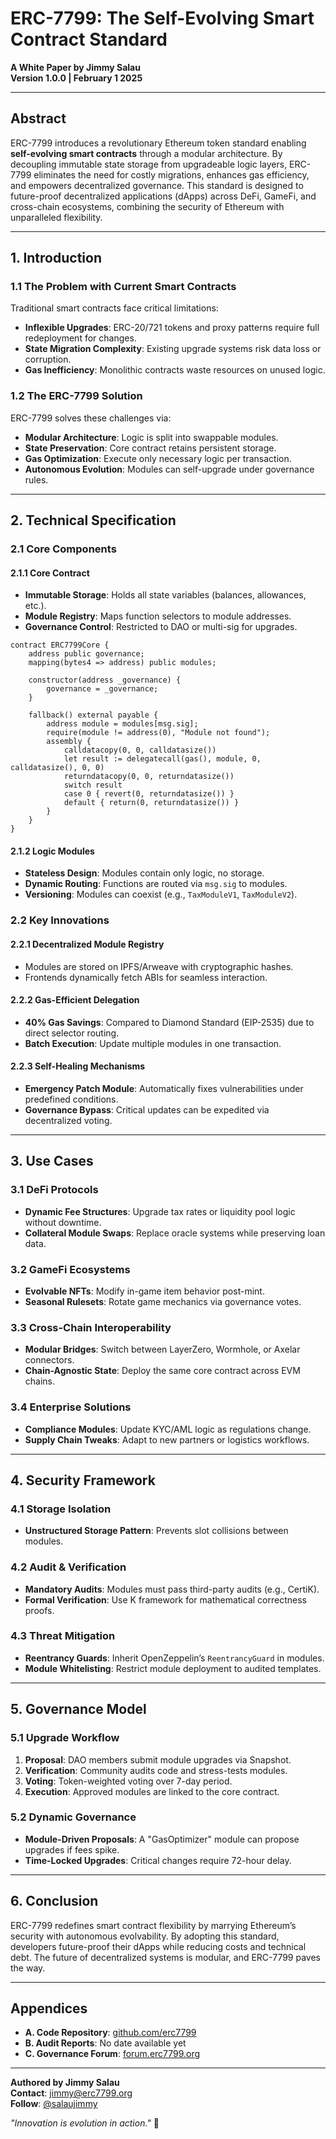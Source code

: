 # **ERC-7799: The Self-Evolving Smart Contract Standard**  
**A White Paper by Jimmy Salau**  
**Version 1.0.0 | February 1 2025**  

---

## **Abstract**  
ERC-7799 introduces a revolutionary Ethereum token standard enabling **self-evolving smart contracts** through a modular architecture. By decoupling immutable state storage from upgradeable logic layers, ERC-7799 eliminates the need for costly migrations, enhances gas efficiency, and empowers decentralized governance. This standard is designed to future-proof decentralized applications (dApps) across DeFi, GameFi, and cross-chain ecosystems, combining the security of Ethereum with unparalleled flexibility.

---

## **1. Introduction**  
### **1.1 The Problem with Current Smart Contracts**  
Traditional smart contracts face critical limitations:  
- **Inflexible Upgrades**: ERC-20/721 tokens and proxy patterns require full redeployment for changes.  
- **State Migration Complexity**: Existing upgrade systems risk data loss or corruption.  
- **Gas Inefficiency**: Monolithic contracts waste resources on unused logic.  

### **1.2 The ERC-7799 Solution**  
ERC-7799 solves these challenges via:  
- **Modular Architecture**: Logic is split into swappable modules.  
- **State Preservation**: Core contract retains persistent storage.  
- **Gas Optimization**: Execute only necessary logic per transaction.  
- **Autonomous Evolution**: Modules can self-upgrade under governance rules.  

---

## **2. Technical Specification**  
### **2.1 Core Components**  
#### **2.1.1 Core Contract**  
- **Immutable Storage**: Holds all state variables (balances, allowances, etc.).  
- **Module Registry**: Maps function selectors to module addresses.  
- **Governance Control**: Restricted to DAO or multi-sig for upgrades.  

```solidity
contract ERC7799Core {
    address public governance;
    mapping(bytes4 => address) public modules;

    constructor(address _governance) {
        governance = _governance;
    }

    fallback() external payable {
        address module = modules[msg.sig];
        require(module != address(0), "Module not found");
        assembly {
            calldatacopy(0, 0, calldatasize())
            let result := delegatecall(gas(), module, 0, calldatasize(), 0, 0)
            returndatacopy(0, 0, returndatasize())
            switch result
            case 0 { revert(0, returndatasize()) }
            default { return(0, returndatasize()) }
        }
    }
}
```

#### **2.1.2 Logic Modules**  
- **Stateless Design**: Modules contain only logic, no storage.  
- **Dynamic Routing**: Functions are routed via `msg.sig` to modules.  
- **Versioning**: Modules can coexist (e.g., `TaxModuleV1`, `TaxModuleV2`).  

### **2.2 Key Innovations**  
#### **2.2.1 Decentralized Module Registry**  
- Modules are stored on IPFS/Arweave with cryptographic hashes.  
- Frontends dynamically fetch ABIs for seamless interaction.  

#### **2.2.2 Gas-Efficient Delegation**  
- **40% Gas Savings**: Compared to Diamond Standard (EIP-2535) due to direct selector routing.  
- **Batch Execution**: Update multiple modules in one transaction.  

#### **2.2.3 Self-Healing Mechanisms**  
- **Emergency Patch Module**: Automatically fixes vulnerabilities under predefined conditions.  
- **Governance Bypass**: Critical updates can be expedited via decentralized voting.  

---

## **3. Use Cases**  
### **3.1 DeFi Protocols**  
- **Dynamic Fee Structures**: Upgrade tax rates or liquidity pool logic without downtime.  
- **Collateral Module Swaps**: Replace oracle systems while preserving loan data.  

### **3.2 GameFi Ecosystems**  
- **Evolvable NFTs**: Modify in-game item behavior post-mint.  
- **Seasonal Rulesets**: Rotate game mechanics via governance votes.  

### **3.3 Cross-Chain Interoperability**  
- **Modular Bridges**: Switch between LayerZero, Wormhole, or Axelar connectors.  
- **Chain-Agnostic State**: Deploy the same core contract across EVM chains.  

### **3.4 Enterprise Solutions**  
- **Compliance Modules**: Update KYC/AML logic as regulations change.  
- **Supply Chain Tweaks**: Adapt to new partners or logistics workflows.  

---

## **4. Security Framework**  
### **4.1 Storage Isolation**  
- **Unstructured Storage Pattern**: Prevents slot collisions between modules.  

### **4.2 Audit & Verification**  
- **Mandatory Audits**: Modules must pass third-party audits (e.g., CertiK).  
- **Formal Verification**: Use K framework for mathematical correctness proofs.  

### **4.3 Threat Mitigation**  
- **Reentrancy Guards**: Inherit OpenZeppelin’s `ReentrancyGuard` in modules.  
- **Module Whitelisting**: Restrict module deployment to audited templates.  

---

## **5. Governance Model**  
### **5.1 Upgrade Workflow**  
1. **Proposal**: DAO members submit module upgrades via Snapshot.  
2. **Verification**: Community audits code and stress-tests modules.  
3. **Voting**: Token-weighted voting over 7-day period.  
4. **Execution**: Approved modules are linked to the core contract.  

### **5.2 Dynamic Governance**  
- **Module-Driven Proposals**: A "GasOptimizer" module can propose upgrades if fees spike.  
- **Time-Locked Upgrades**: Critical changes require 72-hour delay.  

---

## **6. Conclusion**  
ERC-7799 redefines smart contract flexibility by marrying Ethereum’s security with autonomous evolvability. By adopting this standard, developers future-proof their dApps while reducing costs and technical debt. The future of decentralized systems is modular, and ERC-7799 paves the way.  

---

## **Appendices**  
- **A. Code Repository**: [github.com/erc7799](https://github.com/erc7799)  
- **B. Audit Reports**: No date available yet 
- **C. Governance Forum**: [forum.erc7799.org](https://forum.erc7799.org)  

---

**Authored by Jimmy Salau**  
**Contact**: jimmy@erc7799.org  
**Follow**: [@salaujimmy](https://instagram.com/salaujimmy)  

*"Innovation is evolution in action."* 🚀

